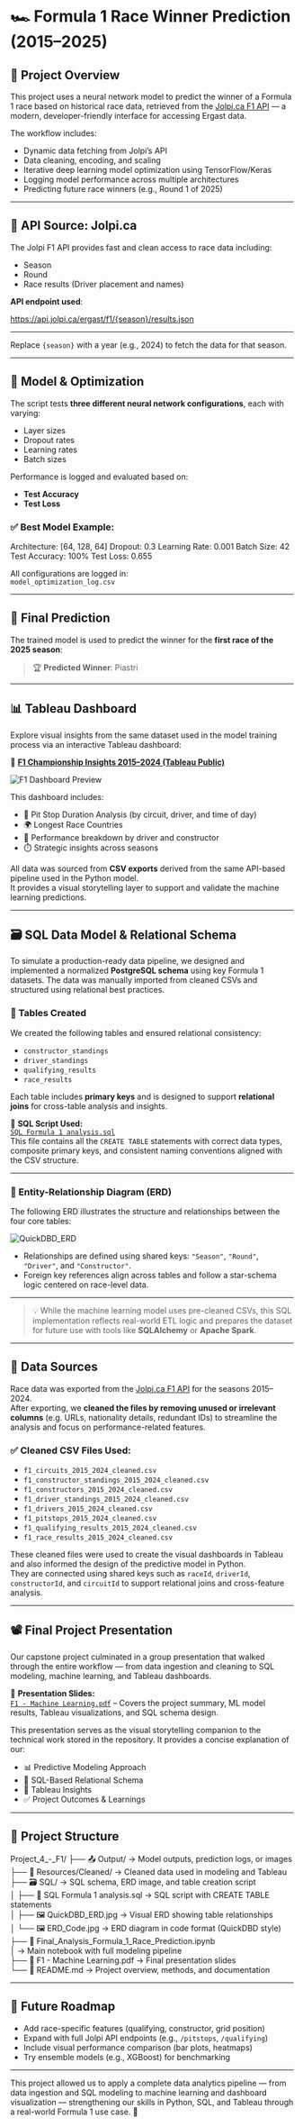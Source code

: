 # 🏎️ Formula 1 Race Winner Prediction (2015–2025)

## 📡 Project Overview  
This project uses a neural network model to predict the winner of a Formula 1 race based on historical race data, retrieved from the [Jolpi.ca F1 API](https://jolpi.ca/) — a modern, developer-friendly interface for accessing Ergast data.

The workflow includes:  
- Dynamic data fetching from Jolpi’s API  
- Data cleaning, encoding, and scaling  
- Iterative deep learning model optimization using TensorFlow/Keras  
- Logging model performance across multiple architectures  
- Predicting future race winners (e.g., Round 1 of 2025)

---

## 📡 API Source: Jolpi.ca  
The Jolpi F1 API provides fast and clean access to race data including:
- Season  
- Round  
- Race results (Driver placement and names)

**API endpoint used**:


https://api.jolpi.ca/ergast/f1/{season}/results.json


---


Replace `{season}` with a year (e.g., 2024) to fetch the data for that season.

---

## 🧠 Model & Optimization  
The script tests **three different neural network configurations**, each with varying:
- Layer sizes  
- Dropout rates  
- Learning rates  
- Batch sizes  

Performance is logged and evaluated based on:
- **Test Accuracy**  
- **Test Loss**

### ✅ Best Model Example:
Architecture: [64, 128, 64]
Dropout: 0.3
Learning Rate: 0.001
Batch Size: 42
Test Accuracy: 100%
Test Loss: 0.655


All configurations are logged in:  
`model_optimization_log.csv`

---

## 🏁 Final Prediction  
The trained model is used to predict the winner for the **first race of the 2025 season**:

> 🏆 **Predicted Winner**: Piastri

---

## 📊 Tableau Dashboard

Explore visual insights from the same dataset used in the model training process via an interactive Tableau dashboard:

🔗 **[F1 Championship Insights 2015–2024 (Tableau Public)](https://public.tableau.com/app/profile/valeria.jimenez.paz/viz/Formula12015-2024/F1ChampionshipInsights20152024)**

![F1 Dashboard Preview](https://github.com/user-attachments/assets/d4d5c8f0-0cce-49fa-b8e0-1f61ff4a06a7)


This dashboard includes:
- 🏁 Pit Stop Duration Analysis (by circuit, driver, and time of day)  
- 🌍 Longest Race Countries  
- 🧠 Performance breakdown by driver and constructor  
- ⏱️ Strategic insights across seasons  

All data was sourced from **CSV exports** derived from the same API-based pipeline used in the Python model.  
It provides a visual storytelling layer to support and validate the machine learning predictions.

---

## 🗃️ SQL Data Model & Relational Schema

To simulate a production-ready data pipeline, we designed and implemented a normalized **PostgreSQL schema** using key Formula 1 datasets. The data was manually imported from cleaned CSVs and structured using relational best practices.

### 🧱 Tables Created

We created the following tables and ensured relational consistency:

- `constructor_standings`
- `driver_standings`
- `qualifying_results`
- `race_results`

Each table includes **primary keys** and is designed to support **relational joins** for cross-table analysis and insights.

📄 **SQL Script Used:**  
[`SQL Formula 1 analysis.sql`](./SQL/SQL%20Formula%201%20analysis.sql)  
This file contains all the `CREATE TABLE` statements with correct data types, composite primary keys, and consistent naming conventions aligned with the CSV structure.

---

### 🧩 Entity-Relationship Diagram (ERD)

The following ERD illustrates the structure and relationships between the four core tables:

![QuickDBD_ERD](./SQL/QuickDBD_ERD.jpg)

- Relationships are defined using shared keys: `"Season"`, `"Round"`, `"Driver"`, and `"Constructor"`.
- Foreign key references align across tables and follow a star-schema logic centered on race-level data.

---

> 💡 While the machine learning model uses pre-cleaned CSVs, this SQL implementation reflects real-world ETL logic and prepares the dataset for future use with tools like **SQLAlchemy** or **Apache Spark**.
---

## 📁 Data Sources

Race data was exported from the [Jolpi.ca F1 API](https://jolpi.ca/) for the seasons 2015–2024.  
After exporting, we **cleaned the files by removing unused or irrelevant columns** (e.g. URLs, nationality details, redundant IDs) to streamline the analysis and focus on performance-related features.

### ✅ Cleaned CSV Files Used:
- `f1_circuits_2015_2024_cleaned.csv`  
- `f1_constructor_standings_2015_2024_cleaned.csv`  
- `f1_constructors_2015_2024_cleaned.csv`  
- `f1_driver_standings_2015_2024_cleaned.csv`  
- `f1_drivers_2015_2024_cleaned.csv`  
- `f1_pitstops_2015_2024_cleaned.csv`  
- `f1_qualifying_results_2015_2024_cleaned.csv`  
- `f1_race_results_2015_2024_cleaned.csv`  

These cleaned files were used to create the visual dashboards in Tableau and also informed the design of the predictive model in Python.  
They are connected using shared keys such as `raceId`, `driverId`, `constructorId`, and `circuitId` to support relational joins and cross-feature analysis.

---


## 📽️ Final Project Presentation

Our capstone project culminated in a group presentation that walked through the entire workflow — from data ingestion and cleaning to SQL modeling, machine learning, and Tableau dashboards.

📄 **Presentation Slides:**  
[`F1 - Machine Learning.pdf`](./F1%20-%20Machine%20Learning.pdf) – Covers the project summary, ML model results, Tableau visualizations, and SQL schema design.

This presentation serves as the visual storytelling companion to the technical work stored in the repository. It provides a concise explanation of our:

- 📊 Predictive Modeling Approach  
- 🧮 SQL-Based Relational Schema  
- 📌 Tableau Insights  
- ✅ Project Outcomes & Learnings
---

## 📂 Project Structure

Project_4_-_F1/
├── 📤 Output/                          → Model outputs, prediction logs, or images  
├── 🧹 Resources/Cleaned/              → Cleaned data used in modeling and Tableau  
├── 🗃️ SQL/                             → SQL schema, ERD image, and table creation script  
│   ├── 📄 SQL Formula 1 analysis.sql       → SQL script with CREATE TABLE statements  
│   ├── 🖼️ QuickDBD_ERD.jpg                 → Visual ERD showing table relationships  
│   └── 🖼️ ERD_Code.jpg                     → ERD diagram in code format (QuickDBD style)  
├── 📓 Final_Analysis_Formula_1_Race_Prediction.ipynb  
│                                       → Main notebook with full modeling pipeline  
├── 📄 F1 - Machine Learning.pdf        → Final presentation slides  
└── 📝 README.md                        → Project overview, methods, and documentation

---

## 🚀 Future Roadmap
- Add race-specific features (qualifying, constructor, grid position)  
- Expand with full Jolpi API endpoints (e.g., `/pitstops`, `/qualifying`)  
- Include visual performance comparison (bar plots, heatmaps)  
- Try ensemble models (e.g., XGBoost) for benchmarking

---

This project allowed us to apply a complete data analytics pipeline — from data ingestion and SQL modeling to machine learning and dashboard visualization — strengthening our skills in Python, SQL, and Tableau through a real-world Formula 1 use case. 🏁

